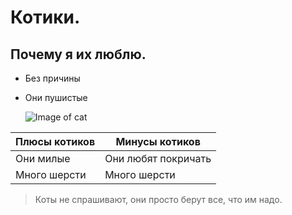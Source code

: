 # Котики.


## Почему я их люблю.


- Без причины
* Они пушистые


  ![Image of cat](file:///C:/Users/IS/Downloads/i.webp](https://avatars.mds.yandex.net/i?id=e339fc622756af285f34aa7777d37444_l-5234706-images-thumbs&n=13))



Плюсы котиков  | Минусы котиков
------------ | -------------
Они милые | Они любят покричать
Много шерсти | Много шерсти



  >Коты не спрашивают, они просто берут все,
   что им надо.
  
